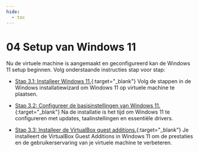 ```yaml
---
hide:
  - toc
---
```


# 04 Setup van Windows 11

Nu de virtuele machine is aangemaakt en geconfigureerd kan de Windows 11 setup beginnen. Volg onderstaande instructies stap voor stap:

- [Stap 3.1: Installeer Windows 11.](../../howtos/installeer-windows11-os-vm-virtualbox/index.md){:target="_blank"} 
Volg de stappen in de Windows installatiewizard om Windows 11 op virtuele machine te plaatsen.

- [Stap 3.2: Configureer de basisinstellingen van Windows 11.](../../howtos/configureer-windows11-os-vm-virtualbox/index.md){:target="_blank"} 
Na de installatie is het tijd om Windows 11 te configureren met updates, taalinstellingen en essentiële drivers.

- [Stap 3.3: Installeer de VirtualBox guest additions.](../../howtos/installeer-guest-additions-windows11-os-vm-virtualbox/index.md){:target="_blank"} 
Je installeert de VirtualBox Guest Additions in Windows 11 om de prestaties en de gebruikerservaring van je virtuele machine te verbeteren.